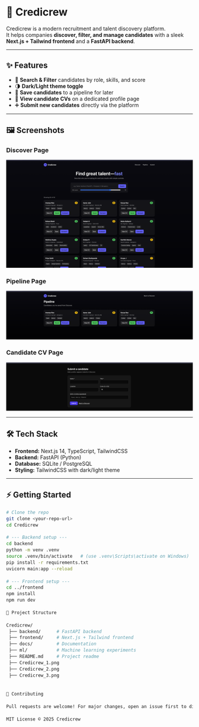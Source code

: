 # 🚀 Credicrew

Credicrew is a modern recruitment and talent discovery platform.  
It helps companies **discover, filter, and manage candidates** with a sleek **Next.js + Tailwind frontend** and a **FastAPI backend**.

---

## ✨ Features
- 🔎 **Search & Filter** candidates by role, skills, and score  
- 🌗 **Dark/Light theme toggle**  
- 💾 **Save candidates** to a pipeline for later  
- 📄 **View candidate CVs** on a dedicated profile page  
- ➕ **Submit new candidates** directly via the platform  

---

## 🖼 Screenshots

### Discover Page
![Discover](./Credicrew_1.png)

### Pipeline Page
![Pipeline](./Credicrew_2.png)

### Candidate CV Page
![CV](./Credicrew_3.png)

---

## 🛠 Tech Stack
- **Frontend:** Next.js 14, TypeScript, TailwindCSS  
- **Backend:** FastAPI (Python)  
- **Database:** SQLite / PostgreSQL  
- **Styling:** TailwindCSS with dark/light theme  

---

## ⚡ Getting Started

```bash
# Clone the repo
git clone <your-repo-url>
cd Credicrew

# --- Backend setup ---
cd backend
python -m venv .venv
source .venv/bin/activate   # (use .venv\Scripts\activate on Windows)
pip install -r requirements.txt
uvicorn main:app --reload

# --- Frontend setup ---
cd ../frontend
npm install
npm run dev

📌 Project Structure

Credicrew/
 ├── backend/      # FastAPI backend
 ├── frontend/     # Next.js + Tailwind frontend
 ├── docs/         # Documentation
 ├── ml/           # Machine learning experiments
 ├── README.md     # Project readme
 ├── Credicrew_1.png
 ├── Credicrew_2.png
 ├── Credicrew_3.png


🤝 Contributing

Pull requests are welcome! For major changes, open an issue first to discuss what you’d like to change.

MIT License © 2025 Credicrew